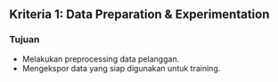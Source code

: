 ## Kriteria 1: Data Preparation & Experimentation

### Tujuan
- Melakukan preprocessing data pelanggan.
- Mengekspor data yang siap digunakan untuk training.

